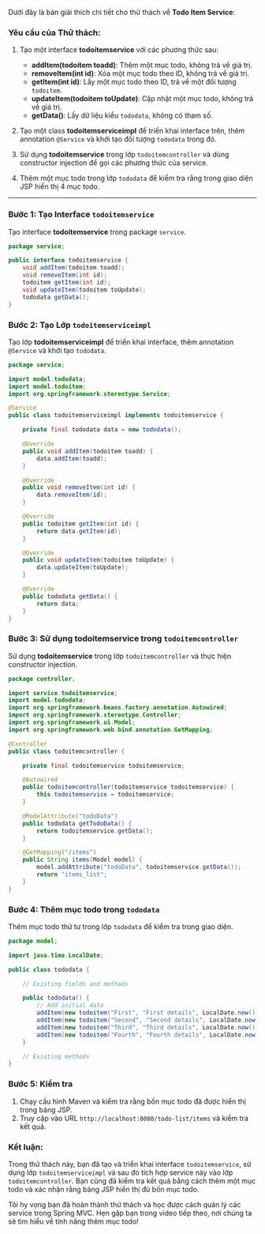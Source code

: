 Dưới đây là bản giải thích chi tiết cho thử thách về **Todo Item Service**:

### Yêu cầu của Thử thách:
1. Tạo một interface **todoitemservice** với các phương thức sau:
   - **addItem(todoitem toadd)**: Thêm một mục todo, không trả về giá trị.
   - **removeItem(int id)**: Xóa một mục todo theo ID, không trả về giá trị.
   - **getItem(int id)**: Lấy một mục todo theo ID, trả về một đối tượng `todoitem`.
   - **updateItem(todoitem toUpdate)**: Cập nhật một mục todo, không trả về giá trị.
   - **getData()**: Lấy dữ liệu kiểu `tododata`, không có tham số.
   
2. Tạo một class **todoitemserviceimpl** để triển khai interface trên, thêm annotation `@Service` và khởi tạo đối tượng `tododata` trong đó.

3. Sử dụng **todoitemservice** trong lớp `todoitemcontroller` và dùng constructor injection để gọi các phương thức của service.

4. Thêm một mục todo trong lớp `tododata` để kiểm tra rằng trong giao diện JSP hiển thị 4 mục todo.

---

### Bước 1: Tạo Interface `todoitemservice`

Tạo interface **todoitemservice** trong package `service`.

```java
package service;

public interface todoitemservice {
    void addItem(todoitem toadd);
    void removeItem(int id);
    todoitem getItem(int id);
    void updateItem(todoitem toUpdate);
    tododata getData();
}
```

### Bước 2: Tạo Lớp `todoitemserviceimpl`

Tạo lớp **todoitemserviceimpl** để triển khai interface, thêm annotation `@Service` và khởi tạo `tododata`.

```java
package service;

import model.tododata;
import model.todoitem;
import org.springframework.stereotype.Service;

@Service
public class todoitemserviceimpl implements todoitemservice {

    private final tododata data = new tododata();

    @Override
    public void addItem(todoitem toadd) {
        data.addItem(toadd);
    }

    @Override
    public void removeItem(int id) {
        data.removeItem(id);
    }

    @Override
    public todoitem getItem(int id) {
        return data.getItem(id);
    }

    @Override
    public void updateItem(todoitem toUpdate) {
        data.updateItem(toUpdate);
    }

    @Override
    public tododata getData() {
        return data;
    }
}
```

### Bước 3: Sử dụng **todoitemservice** trong `todoitemcontroller`

Sử dụng **todoitemservice** trong lớp `todoitemcontroller` và thực hiện constructor injection.

```java
package controller;

import service.todoitemservice;
import model.tododata;
import org.springframework.beans.factory.annotation.Autowired;
import org.springframework.stereotype.Controller;
import org.springframework.ui.Model;
import org.springframework.web.bind.annotation.GetMapping;

@Controller
public class todoitemcontroller {

    private final todoitemservice todoitemservice;

    @Autowired
    public todoitemcontroller(todoitemservice todoitemservice) {
        this.todoitemservice = todoitemservice;
    }

    @ModelAttribute("todoData")
    public tododata getTodoData() {
        return todoitemservice.getData();
    }

    @GetMapping("/items")
    public String items(Model model) {
        model.addAttribute("todoData", todoitemservice.getData());
        return "items_list";
    }
}
```

### Bước 4: Thêm mục todo trong `tododata`

Thêm mục todo thứ tư trong lớp `tododata` để kiểm tra trong giao diện.

```java
package model;

import java.time.LocalDate;

public class tododata {

    // Existing fields and methods

    public tododata() {
        // Add initial data
        addItem(new todoitem("First", "First details", LocalDate.now()));
        addItem(new todoitem("Second", "Second details", LocalDate.now()));
        addItem(new todoitem("Third", "Third details", LocalDate.now()));
        addItem(new todoitem("Fourth", "Fourth details", LocalDate.now()));  // Thêm mục thứ tư
    }

    // Existing methods
}
```

### Bước 5: Kiểm tra

1. Chạy cấu hình Maven và kiểm tra rằng bốn mục todo đã được hiển thị trong bảng JSP.
2. Truy cập vào URL `http://localhost:8080/todo-list/items` và kiểm tra kết quả.

### Kết luận:

Trong thử thách này, bạn đã tạo và triển khai interface `todoitemservice`, sử dụng lớp `todoitemserviceimpl` và sau đó tích hợp service này vào lớp `todoitemcontroller`. Bạn cũng đã kiểm tra kết quả bằng cách thêm một mục todo và xác nhận rằng bảng JSP hiển thị đủ bốn mục todo.

Tôi hy vọng bạn đã hoàn thành thử thách và học được cách quản lý các service trong Spring MVC. Hẹn gặp bạn trong video tiếp theo, nơi chúng ta sẽ tìm hiểu về tính năng thêm mục todo!

